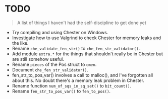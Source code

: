 # TODO
> A list of things I haven't had the self-discipline to get done yet

* Try compiling and using Chester on Windows.
* Investigate how to use Valgrind to check Chester for memory leaks and the like.
* Rename `che_validate_fen_str()` to `che_fen_str_validator()`.
* Add module `extra.*` for the things that shouldn't really be in Chester but
  are still somehow useful.
* Rename `pieces` of the Pos struct to `cmen`.
* Document `che_fen_str_validator()`.
* fen_str_to_pos_var() involves a call to malloc(), and I've forgotten all about
  this. No doubt there's a memory leak problem in Chester.
* Rename function `num_of_sqs_in_sq_set()` to `bit_count()`.
* Rename `fen_str_to_pos_var()` to `fen_to_pos()`.
